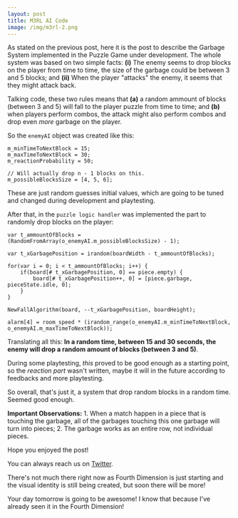 ```yaml
---
layout: post
title: M3RL AI Code
image: /img/m3rl-2.png
---
```


As stated on the previous post, here it is the post to describe the Garbage System implemented in the Puzzle Game under development. The whole system was based on two simple facts: **(i)** The enemy seems to drop blocks on the player from time to time, the size of the garbage could be between 3 and 5 blocks; and **(ii)** When the player "attacks" the enemy, it seems that they might attack back.

Talking code, these two rules means that **(a)** a random ammount of blocks (between 3 and 5) will fall to the player puzzle from time to time; and **(b)** when players perform combos, the attack might also perform combos and drop even *more* garbage on the player.

So the `enemyAI` object was created like this:

```
m_minTimeToNextBlock = 15;
m_maxTimeToNextBlock = 30;
m_reactionProbability = 50;

// Will actually drop n - 1 blocks on this.
m_possibleBlocksSize = [4, 5, 6];
```

These are just random guesses initial values, which are going to be tuned and changed during development and playtesting.

After that, in the `puzzle logic handler` was implemented the part to randomly drop blocks on the player:

```
var t_ammountOfBlocks = (RandomFromArray(o_enemyAI.m_possibleBlocksSize) - 1);

var t_xGarbagePosition = irandom(boardWidth - t_ammountOfBlocks);

for(var i = 0; i < t_ammountOfBlocks; i++) {
	if(board[# t_xGarbagePosition, 0] == piece.empty) {
		board[# t_xGarbagePosition++, 0] = [piece.garbage, pieceState.idle, 0];
	}
}

NewFallAlgorithm(board, --t_xGarbagePosition, boardHeight);

alarm[4] = room_speed * (irandom_range(o_enemyAI.m_minTimeToNextBlock, o_enemyAI.m_maxTimeToNextBlock));
```

Translating all this: **In a random time, between 15 and 30 seconds, the enemy will drop a random amount of blocks (between 3 and 5)**.

During some playtesting, *this* proved to be good enough as a starting point, so the *reaction part* wasn't written, maybe it will in the future according to feedbacks and more playtesting.

So overall, that's just it, a system that drop random blocks in a random time. Seemed good enough.

**Important Observations:** 1. When a match happen in a piece that is touching the garbage, all of the garbages touching this one garbage will turn into pieces; 2. The garbage works as an entire row, not individual pieces.

Hope you enjoyed the post!

You can always reach us on [Twitter](https://twitter.com/studio_fourth).

There's not much there right now as Fourth Dimension is just starting and the visual identity is still being created, but soon there will be more!

Your day tomorrow is going to be awesome! I know that because I've already seen it in the Fourth Dimension!
